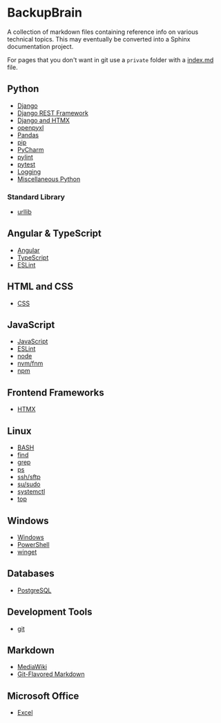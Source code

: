 # BackupBrain
A collection of markdown files containing reference info on various technical
topics.  This may eventually be converted into a Sphinx documentation project.

For pages that you don't want in git use a `private` folder with a 
[index.md](private/index.md) file.

## Python
- [Django](Django.md)
- [Django REST Framework](DjangoRestFramework.md)
- [Django and HTMX](DjangoAndHTMX.md)
- [openpyxl](openpyxl.md)
- [Pandas](Pandas.md)
- [pip](pip.md)
- [PyCharm](PyCharm.md)
- [pylint](pylint.md)
- [pytest](pytest.md)
- [Logging](python_logging.md)
- [Miscellaneous Python](MiscPython.md)

### Standard Library

- [urllib](urllib.md)

## Angular & TypeScript
- [Angular](Angular.md)
- [TypeScript](TypeScript.md)
- [ESLint](ESLint.md)

## HTML and CSS
- [CSS](CSS.md)

## JavaScript
- [JavaScript](JavaScript.md)
- [ESLint](ESLint.md)
- [node](node.md)
- [nvm/fnm](nvm-fnm.md)
- [npm](npm.md)

## Frontend Frameworks
- [HTMX](HTMX.md)

## Linux
- [BASH](BASH.md)
- [find](find.md)
- [grep](grep.md)
- [ps](ps.md)
- [ssh/sftp](ssh_sftp.md)
- [su/sudo](su_sudo.md)
- [systemctl](systemctl.md)
- [top](top.md)

## Windows
- [Windows](Windows.md)
- [PowerShell](PowerShell.md)
- [winget](winget.md)

## Databases
- [PostgreSQL](PostgreSQL.md)

## Development Tools
- [git](git.md)

## Markdown
- [MediaWiki](MediaWiki.md)
- [Git-Flavored Markdown](git_flavored_markdown.md)

## Microsoft Office
- [Excel](Excel.md)



